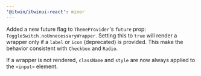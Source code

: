 ```yaml
---
'@itwin/itwinui-react': minor
---
```


Added a new future flag to `ThemeProvider`'s `future` prop: `ToggleSwitch.noUnnecessaryWrapper`. Setting this to `true` will render a wrapper only if a `label` or `icon` (deprecated) is provided. This make the behavior consistent with `Checkbox` and `Radio`.

If a wrapper is not rendered, `className` and `style` are now always applied to the `<input>` element.
